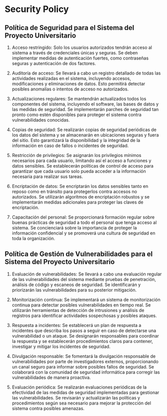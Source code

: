 # Security Policy

## Política de Seguridad para el Sistema del Proyecto Universitario

1. Acceso restringido: Solo los usuarios autorizados tendrán acceso al sistema a través de credenciales únicas y seguras. Se deben implementar medidas de autenticación fuertes, como contraseñas seguras y autenticación de dos factores.

2. Auditoría de acceso: Se llevará a cabo un registro detallado de todas las actividades realizadas en el sistema, incluyendo accesos, modificaciones y eliminaciones de datos. Esto permitirá detectar posibles anomalías o intentos de acceso no autorizados.

3. Actualizaciones regulares: Se mantendrán actualizados todos los componentes del sistema, incluyendo el software, las bases de datos y las medidas de seguridad. Se implementarán parches de seguridad tan pronto como estén disponibles para proteger el sistema contra vulnerabilidades conocidas.

4. Copias de seguridad: Se realizarán copias de seguridad periódicas de los datos del sistema y se almacenarán en ubicaciones seguras y fuera del sitio. Esto garantizará la disponibilidad y la integridad de la información en caso de fallos o incidentes de seguridad.

5. Restricción de privilegios: Se asignarán los privilegios mínimos necesarios para cada usuario, limitando así el acceso a funciones y datos sensibles. Se establecerán políticas de control de acceso para garantizar que cada usuario solo pueda acceder a la información necesaria para realizar sus tareas.

6. Encriptación de datos: Se encriptarán los datos sensibles tanto en reposo como en tránsito para protegerlos contra accesos no autorizados. Se utilizarán algoritmos de encriptación robustos y se implementarán medidas adicionales para proteger las claves de encriptación.

7. Capacitación del personal: Se proporcionará formación regular sobre buenas prácticas de seguridad a todo el personal que tenga acceso al sistema. Se concienciará sobre la importancia de proteger la información confidencial y se promoverá una cultura de seguridad en toda la organización.

## Política de Gestión de Vulnerabilidades para el Sistema del Proyecto Universitario

1. Evaluación de vulnerabilidades: Se llevará a cabo una evaluación regular de las vulnerabilidades del sistema mediante pruebas de penetración, análisis de código y escaneos de seguridad. Se identificarán y priorizarán las vulnerabilidades para su posterior mitigación.

2. Monitorización continua: Se implementará un sistema de monitorización continua para detectar posibles vulnerabilidades en tiempo real. Se utilizarán herramientas de detección de intrusiones y análisis de registros para identificar actividades sospechosas y posibles ataques.

3. Respuesta a incidentes: Se establecerá un plan de respuesta a incidentes que describa los pasos a seguir en caso de detectarse una vulnerabilidad o un ataque. Se designarán responsables para coordinar la respuesta y se establecerán procedimientos claros para contener, investigar y mitigar los incidentes de seguridad.

4. Divulgación responsable: Se fomentará la divulgación responsable de vulnerabilidades por parte de investigadores externos, proporcionando un canal seguro para informar sobre posibles fallos de seguridad. Se colaborará con la comunidad de seguridad informática para corregir las vulnerabilidades de manera proactiva.

5. Evaluación periódica: Se realizarán evaluaciones periódicas de la efectividad de las medidas de seguridad implementadas para gestionar las vulnerabilidades. Se revisarán y actualizarán las políticas y procedimientos según sea necesario para mejorar la protección del sistema contra posibles amenazas.
